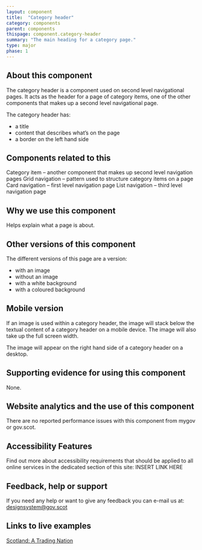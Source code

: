 ```yaml
---
layout: component
title:  "Category header"
category: components
parent: components
thispage: component.category-header
summary: "The main heading for a category page."
type: major
phase: 1
---
```


## About this component
The category header is a component used on second level navigational pages. It acts as the header for a page of category items, one of the other components that makes up a second level navigational page.

The category header has:

* a title
* content that describes what’s on the page
* a border on the left hand side

## Components related to this

Category item – another component that makes up second level navigation pages
Grid navigation – pattern used to structure category items on a page
Card navigation – first level navigation page
List navigation – third level navigation page

## Why we use this component
Helps explain what a page is about.


## Other versions of this component

The different versions of this page are a version:
* with an image
* without an image
* with a white background
* with a coloured background

## Mobile version

If an image is used within a category header, the image will stack below the textual content of a category header on a mobile device. The image will also take up the full screen width.

The image will appear on the right hand side of a category header on a desktop.

## Supporting evidence for using this component

None.

## Website analytics and the use of this component

There are no reported performance issues with this component from mygov or gov.scot.

## Accessibility Features

Find out more about accessibility requirements that should be applied to all online services in the dedicated section of this site: INSERT LINK HERE

## Feedback, help or support

If you need any help or want to give any feedback you can e-mail us at:
[designsystem@gov.scot](mailto:designsystem@gov.scot)  

## Links to live examples

[Scotland: A Trading Nation](https://tradingnation.mygov.scotTrading)
